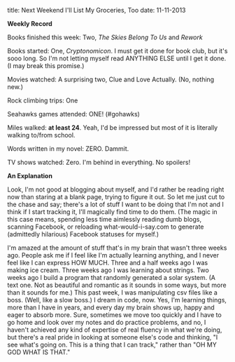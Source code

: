 title: Next Weekend I'll List My Groceries, Too
date: 11-11-2013

**Weekly Record**

Books finished this week: Two, *The Skies Belong To Us* and *Rework*

Books started: One, *Cryptonomicon*. I must get it done for book club, but it's sooo long. So I'm not letting myself read ANYTHING ELSE until I get it done. (I may break this promise.)

Movies watched: A surprising two, Clue and Love Actually. (No, nothing new.)

Rock climbing trips: One

Seahawks games attended: ONE! (#gohawks)

Miles walked: **at least 24**. Yeah, I'd be impressed but most of it is literally walking to/from school.

Words written in my novel: ZERO. Dammit.

TV shows watched: Zero. I'm behind in everything. No spoilers!

**An Explanation**

Look, I'm not good at blogging about myself, and I'd rather be reading right now than staring at a blank page, trying to figure it out. So let me just cut to the chase and say; there's a lot of stuff I want to be doing that I'm not and I think if I start tracking it, I'll magically find time to do them. (The magic in this case means, spending less time aimlessly reading dumb blogs, scanning Facebook, or reloading what-would-i-say.com to generate (admittedly hilarious) Facebook statuses for myself.)

I'm amazed at the amount of stuff that's in my brain that wasn't three weeks ago. People ask me if I feel like I'm actually learning anything, and I never feel like I can express HOW MUCH. Three and a half weeks ago I was making ice cream. Three weeks ago I was learning about strings. Two weeks ago I build a program that randomly generated a solar system. (A text one. Not as beautiful and romantic as it sounds in some ways, but more than it sounds for me.) This past week, I was manipulating csv files like a boss. (Well, like a slow boss.) I dream in code, now. Yes, I'm learning things, more than I have in years, and every day my brain shows up, happy and eager to absorb more. Sure, sometimes we move too quickly and I have to go home and look over my notes and do practice problems, and no, I haven't achieved any kind of expertise of real fluency in what we're doing, but there's a real pride in looking at someone else's code and thinking, "I see what's going on. This is a thing that I can track," rather than "OH MY GOD WHAT IS THAT."